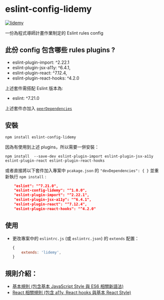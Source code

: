 # eslint-config-lidemy

[![lidemy](https://process.fs.teachablecdn.com/ADNupMnWyR7kCWRvm76Laz/resize=height:120/https://www.filepicker.io/api/file/a8fY8pGRSbWi2WNX6QIu)](https://github.com/Lidemy/mentor-program-5th)


一份為程式導師計畫作業制定的 Eslint rules config

## 此份 config 包含哪些 rules plugins ?

- eslint-plugin-import: ^2.22.1
- eslint-plugin-jsx-a11y: ^6.4.1,
- eslint-plugin-react: ^7.12.4,
- eslint-plugin-react-hooks: ^4.2.0

上述套件需搭配 Eslint 版本為: 
- eslint: ^7.21.0 

上述套件亦加入 [`peerDependencies`](./package.json)

## 安裝

```
npm install eslint-config-lidemy 
```

因為有使用到上述 plugins，所以需要一併安裝：

```
npm install  --save-dev eslint-plugin-import eslint-plugin-jsx-a11y eslint-plugin-react eslint-plugin-react-hooks
```

或者直接將以下套件加入專案中 `pcakage.json` 的 `"devDependencies": { }` 並重新執行 `npm install` :

```json
    "eslint": "^7.21.0",
    "eslint-config-lidemy": "^1.0.0",
    "eslint-plugin-import": "^2.22.1",
    "eslint-plugin-jsx-a11y": "^6.4.1",
    "eslint-plugin-react": "^7.12.4",
    "eslint-plugin-react-hooks": "^4.2.0"
```

## 使用

- 更改專案中的 `eslintrc.js` (或 `eslintrc.json`) 的 `extends` 配置：

    ```javascript
    {
        extends: 'lidemy',
    }
    ```

## 規則介紹：

- [基本規則 (包含基本 JavaScript Style 與 ES6 相關新語法)](./rules/base)
- [React 相關規則 (包含 a11y, React hooks 與基本 React Style)](./rules/react)